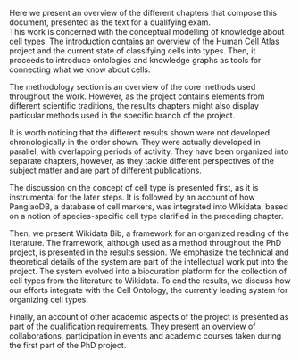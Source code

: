 
Here we present an overview of the different chapters that compose this document, presented as the text for a qualifying exam.  
This work is concerned with the conceptual modelling of knowledge about cell types. 
The introduction contains an overview of the Human Cell Atlas project and the current state of classifying cells into types. 
Then, it proceeds to introduce ontologies and knowledge graphs as tools for connecting what we know about cells. 

The methodology section is an overview of the core methods used throughout the work. 
However, as the project contains elements from different scientific traditions, the results chapters might also display particular methods used in the specific branch of the project. 

It is worth noticing that the different results shown were not developed chronologically in the order shown. 
They were actually developed in parallel, with overlapping periods of activity. 
They have been organized into separate chapters, however, as they tackle different perspectives of the subject matter and are part of different publications. 

The discussion on the concept of cell type is presented first, as it is instrumental for the later steps. 
It is followed by an account of how PanglaoDB, a database of cell markers, was integrated into Wikidata, based on a notion of species-specific cell type clarified in the preceding chapter. 

Then, we present Wikidata Bib, a framework for an organized reading of the literature. 
The framework, although used as a method throughout the PhD project, is presented in the results session.
We emphasize the technical and theoretical details of the system are part of the intellectual work put into the project. 
The system evolved into a biocuration platform for the collection of cell types from the literature to Wikidata. 
To end the results, we discuss how our efforts integrate with the Cell Ontology, the currently leading system for organizing cell types. 

Finally, an account of other academic aspects of the project is presented as part of the qualification requirements. 
They present an overview of collaborations, participation in events and academic courses taken during the first part of the PhD project. 

